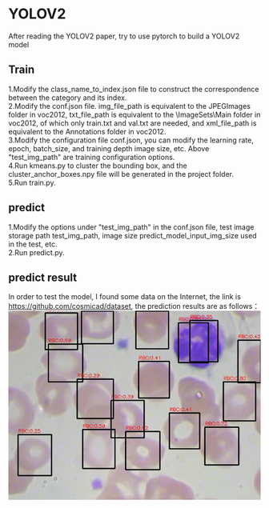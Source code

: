 # YOLOV2
After reading the YOLOV2 paper, try to use pytorch to build a YOLOV2 model
## Train
1.Modify the class_name_to_index.json file to construct the correspondence between the category and its index.  
2.Modify the conf.json file. img_file_path is equivalent to the JPEGImages folder in voc2012, txt_file_path is equivalent to the \ImageSets\Main folder in voc2012, of which only train.txt and val.txt are needed, and xml_file_path is equivalent to the Annotations folder in voc2012.  
3.Modify the configuration file conf.json, you can modify the learning rate, epoch, batch_size, and training depth image size, etc. Above "test_img_path" are training configuration options.  
4.Run kmeans.py to cluster the bounding box, and the cluster_anchor_boxes.npy file will be generated in the project folder.  
5.Run train.py.  
## predict  
1.Modify the options under "test_img_path" in the conf.json file, test image storage path test_img_path, image size predict_model_input_img_size used in the test, etc.  
2.Run predict.py.
## predict result  
In order to test the model, I found some data on the Internet, the link is https://github.com/cosmicad/dataset, the prediction results are as follows：  
![pic1](https://github.com/1991yuyang/YOLOV2/blob/master/predict_result/BloodImage_00197.jpg?raw=true)
